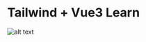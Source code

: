 # Tailwind + Vue3 Learn
![alt text](https://media.discordapp.net/attachments/881176681635782676/1332818142459723857/image.png?ex=6796a31f&is=6795519f&hm=c1dfa1fcc4e1739bf804fbd591e7afae683e8d15e52acee7cbe705a5954c9a8b&=&format=webp&quality=lossless&width=445&height=669)